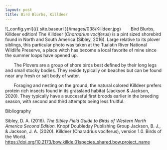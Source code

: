 ```yaml
---
layout: post
title: Bird Blurbs, Killdeer 
---
```


![_config.yml]({{ site.baseurl }}/images/038/Killdeer.jpg)
&nbsp;&nbsp;&nbsp;&nbsp;&nbsp;&nbsp; Bird Blurbs, Killdeer edition! The Killdeer (*Charadrius vociferus*) is a pint sized shorebird found in North and South America (Sibley, 2016). Large relative to its plover siblings, this particular photo was taken at the Tualatin River National Wildlife Preserve, a place witch has become a local favorite of mine since the summer loops have opened up. 

&nbsp;&nbsp;&nbsp;&nbsp;&nbsp;&nbsp; The Plovers are a group of shore birds best defined by their long legs and small stocky bodies. They reside typically on beaches but can be found near any fresh or salt body of water. 

&nbsp;&nbsp;&nbsp;&nbsp;&nbsp;&nbsp; Foraging and nesting on the ground, the natural colored Killdeer prefers protein rich insects found in its grassland habitat (Jackson & Jackson, 2020). They typically have a successful first broods earlier in the breeding season, with second and third attempts being less fruitful. 


Bibliography

Sibley, D. A. (2016). *The Sibley Field Guide to Birds of Western North America Second Edition.* Knopf Doubleday Publishing Group
Jackson, B. J., & Jackson, J. A. (2020). Killdeer (Charadrius vociferus), version 1.0. Birds of the World. https://doi.org/10.2173/bow.killde.01species_shared.bow.project_name

‌

‌

‌